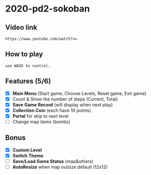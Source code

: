 # 2020-pd2-sokoban
## Video link
    https://www.youtube.com/watch?v=
## How to play
    use WASD to control.
## Features (5/6)
- [x] **Main Menu** (Start game, Choose Levels, Reset game, Exit game)
- [x] Count & Show the number of steps (Current, Total)
- [x] **Save Game Record** (will display when next play)
- [x] **Collection Coin** (each have 10 points)
- [x] **Portal** for skip to next level
- [ ] Change map items (bombs)

## Bonus
- [x] **Custom Level**
- [x] **Switch Theme**
- [ ] **Save/Load Game Status** (map&others)
- [ ] **AutoResize** when map outsize default (12x12)
